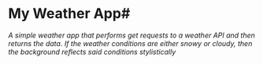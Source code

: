 # My Weather App#

*A simple weather app that performs get requests to a weather API and then returns the data. If the weather conditions are either snowy or cloudy, then the background reflects said conditions stylistically*